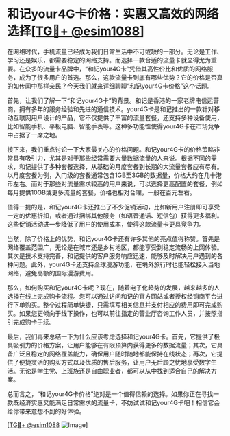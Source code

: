# 和记your4G卡价格：实惠又高效的网络选择[[TG💪+ @esim1088](https://t.me/s/esim1088)]

在网络时代，手机流量已经成为我们日常生活中不可或缺的一部分。无论是工作、学习还是娱乐，都需要稳定的网络支持。而选择一款合适的流量卡就显得尤为重要。在众多的流量卡品牌中，“和记your4G卡”凭借其高性价比和优质的网络服务，成为了很多用户的首选。那么，这款流量卡到底有哪些优势？它的价格是否真的如传闻中那样亲民？今天我们就来详细聊聊“和记your4G卡价格”这个话题。

首先，让我们了解一下“和记your4G卡”的背景。和记是香港的一家老牌电信运营商，拥有多年的服务经验和先进的通信技术。your4G卡是和记推出的一款针对移动互联网用户设计的产品，它不仅提供了丰富的流量套餐，还支持多种设备使用，比如智能手机、平板电脑、智能手表等。这种多功能性使得your4G卡在市场竞争中占据了一席之地。

接下来，我们重点讨论一下大家最关心的价格问题。和记your4G卡的价格策略非常具有吸引力，尤其是对于那些经常需要大量数据流量的人来说。根据不同的需求，和记提供了多种套餐选择，从基础的月度套餐到长期的大流量套餐应有尽有。以月度套餐为例，入门级的套餐通常包含1GB至3GB的数据量，价格大约在几十港币左右。而对于那些对流量需求较高的用户来说，可以选择更高配置的套餐，例如每月提供10GB或更多流量的套餐，价格也相对合理，一般在百元左右。

值得一提的是，和记your4G卡还推出了不少促销活动，比如新用户注册即可享受一定的优惠折扣，或者通过捆绑其他服务（如语音通话、短信包）获得更多福利。这些促销活动进一步降低了用户的使用成本，使得这款流量卡更具竞争力。

当然，除了价格上的优势，和记your4G卡还有许多其他的亮点值得称赞。首先是网络覆盖范围广，无论是在城市还是乡村地区，都能享受到稳定流畅的上网体验。其次是技术支持完善，和记提供的客户服务响应迅速，能够及时解决用户遇到的各种问题。此外，your4G卡还支持全球漫游功能，在境外旅行时也能轻松接入当地网络，避免高额的国际漫游费用。

那么，如何购买和记your4G卡呢？现在，随着电子化趋势的发展，越来越多的人选择在线上完成购卡流程。您可以通过访问和记的官方网站或者授权经销商平台进行下单购买。整个过程简单快捷，只需填写相关信息并支付相应的费用即可完成购买。如果您更倾向于线下操作，也可以前往指定的营业厅咨询工作人员，并按照指引完成购卡手续。

最后，我们再来总结一下为什么应该考虑选择和记your4G卡。首先，它提供了极具吸引力的价格方案，让用户能够在有限预算内获得更多的数据流量；其次，它具备广泛且稳定的网络覆盖能力，确保用户随时随地都能保持在线状态；再次，它提供了便捷灵活的购买方式以及优质的售后服务，让用户无后顾之忧地享受数字生活。无论是学生党、上班族还是自由职业者，都可以从中找到适合自己的解决方案。

总而言之，“和记your4G卡价格”绝对是一个值得信赖的选择。如果你正在寻找一款既经济实惠又能满足日常需求的流量卡，不妨试试和记your4G卡吧！相信它会给你带来意想不到的好体验。

[[TG💪+ @esim1088](https://t.me/s/esim1088) ![Image](https://i.postimg.cc/4NQfJmqS/Snipaste-2025-05-13-00-14-12.png)]